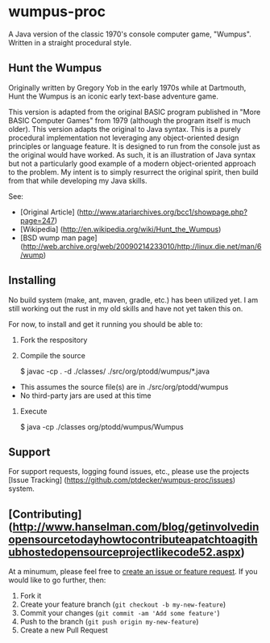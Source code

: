 wumpus-proc
===========

A Java version of the classic 1970's console computer game, "Wumpus". Written in a straight procedural style.

## Hunt the Wumpus

Originally written by Gregory Yob in the early 1970s while at Dartmouth, Hunt the Wumpus is an iconic early text-base adventure game.

This version is adapted from the original BASIC program published in "More BASIC Computer Games" from 1979 (although the program itself is much older).  This version adapts the original to Java syntax.  This is a purely procedural implementation not leveraging any object-oriented design principles or language feature.  It is designed to run from the console just as the original would have worked.  As such, it is an illustration of Java syntax but not a particularly good example of a modern object-oriented approach to the problem.  My intent is to simply resurrect the original spirit, then build from that while developing my Java skills.

See:

* [Original Article] (http://www.atariarchives.org/bcc1/showpage.php?page=247)
* [Wikipedia] (http://en.wikipedia.org/wiki/Hunt_the_Wumpus)
* [BSD wump man page] (http://web.archive.org/web/20090214233010/http://linux.die.net/man/6/wump)

## Installing

No build system (make, ant, maven, gradle, etc.) has been utilized yet. I am still working out the rust in my old skills and have not yet taken this on.

For now, to install and get it running you should be able to:

1. Fork the respository
1. Compile the source

	$ javac -cp . -d ./classes/ ./src/org/ptodd/wumpus/*.java

 * This assumes the source file(s) are in ./src/org/ptodd/wumpus
 * No third-party jars are used at this time
1. Execute

	$ java -cp ./classes org/ptodd/wumpus/Wumpus

## Support

For support requests, logging found issues, etc., please use the projects [Issue Tracking] (https://github.com/ptdecker/wumpus-proc/issues) system.

## [Contributing] (http://www.hanselman.com/blog/getinvolvedinopensourcetodayhowtocontributeapatchtoagithubhostedopensourceprojectlikecode52.aspx)

At a minumum, please feel free to [create an issue or feature request](https://github.com/ptdecker/wumpus-proc/issues). If you would like to go further, then:

1. Fork it
1. Create your feature branch (`git checkout -b my-new-feature`)
1. Commit your changes (`git commit -am 'Add some feature'`)
1. Push to the branch (`git push origin my-new-feature`)
1. Create a new Pull Request
